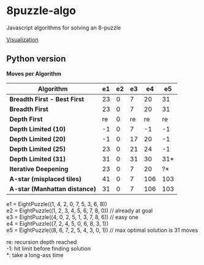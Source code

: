 # 8puzzle-algo
Javascript algorithms for solving an 8-puzzle

[Visualization](https://tristanpenman.com/demos/n-puzzle/)

## Python version

**Moves per Algorithm**

| **Algorithm**                   | **e1** | **e2** | **e3** | **e4** | **e5** |
|---------------------------------|--------|--------|--------|--------|--------|
| **Breadth First - Best First**  | 23     | 0      | 7      | 20     | 31     |
| **Breadth First**               | 23     | 0      | 7      | 20     | 31     |
| **Depth First**                 | re     | 0      | re     | re     | re     |
| **Depth Limited (10)**          | -1     | 0      | 7      | -1     | -1     |
| **Depth Limited (20)**          | -1     | 0      | 17     | 20     | -1     |
| **Depth Limited (25)**          | 23     | 0      | 21     | 24     | -1     |
| **Depth Limited (31)**          | 31     | 0      | 31     | 30     | 31*    |
| **Iterative Deepening**         | 23     | 0      | 7      | 20     | ?*     |
| **A-star (misplaced tiles)**    | 41     | 0      | 7      | 106    | 103    |
| **A-star (Manhattan distance)** | 31     | 0      | 7      | 106    | 103    |

e1 = EightPuzzle((1, 4, 2, 0, 7, 5, 3, 6, 8))\
e2 = EightPuzzle((1, 2, 3, 4, 5, 6, 7, 8, 0)) // already at goal\
e3 = EightPuzzle((4, 0, 2, 5, 1, 3, 7, 8, 6)) // easy one\
e4 = EightPuzzle((7, 2, 4, 5, 0, 6, 8, 3, 1))\
e5 = EightPuzzle((8, 6, 7, 2, 5, 4, 3, 0, 1)) // max optimal solution is 31 moves

re: recursion depth reached\
-1: hit limit before finding solution\
\*: take a long-ass time
